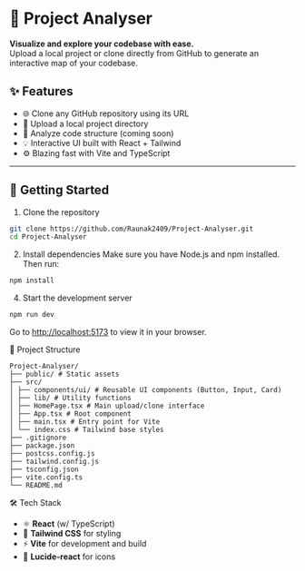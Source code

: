 # 🧭 Project Analyser

**Visualize and explore your codebase with ease.**  
Upload a local project or clone directly from GitHub to generate an interactive map of your codebase.

## ✨ Features

- 🌐 Clone any GitHub repository using its URL
- 📁 Upload a local project directory
- 🧠 Analyze code structure (coming soon)
- 💡 Interactive UI built with React + Tailwind
- ⚙️ Blazing fast with Vite and TypeScript

---

## 🚀 Getting Started

1. Clone the repository

```bash
git clone https://github.com/Raunak2409/Project-Analyser.git
cd Project-Analyser
```


2. Install dependencies
Make sure you have Node.js and npm installed. Then run:

```bash
npm install
```


4. Start the development server

```bash
npm run dev
```
Go to [http://localhost:5173](http://localhost:5173.) to view it in your browser.



📁 Project Structure
```pgsql
Project-Analyser/
├── public/ # Static assets
├── src/
│ ├── components/ui/ # Reusable UI components (Button, Input, Card)
│ ├── lib/ # Utility functions
│ ├── HomePage.tsx # Main upload/clone interface
│ ├── App.tsx # Root component
│ ├── main.tsx # Entry point for Vite
│ └── index.css # Tailwind base styles
├── .gitignore
├── package.json
├── postcss.config.js
├── tailwind.config.js
├── tsconfig.json
├── vite.config.ts
└── README.md
```


🛠 Tech Stack

- ⚛️ **React** (w/ TypeScript)
- 💨 **Tailwind CSS** for styling
- ⚡ **Vite** for development and build
- 🦾 **Lucide-react** for icons

